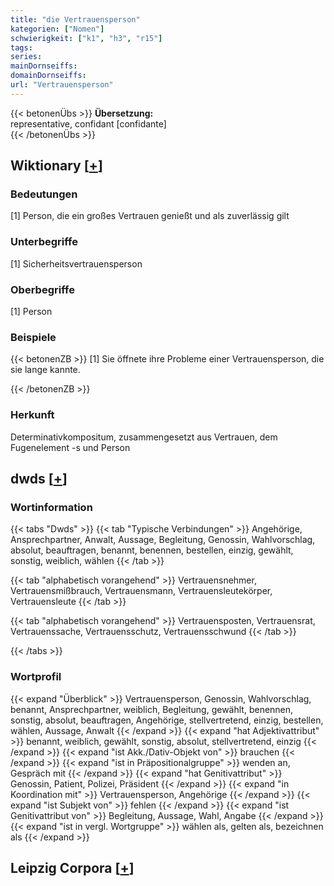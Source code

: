 ```yaml
---
title: "die Vertrauensperson"
kategorien: ["Nomen"]
schwierigkeit: ["k1", "h3", "r15"]
tags:
series:
mainDornseiffs:
domainDornseiffs:
url: "Vertrauensperson"
---
```


{{< betonenÜbs >}}
**Übersetzung:**  
representative, confidant [confidante]  
{{< /betonenÜbs >}}

## Wiktionary [[+](https://de.wiktionary.org/wiki/Vertrauensperson)]

### Bedeutungen
[1] Person, die ein großes Vertrauen genießt und als zuverlässig gilt  

### Unterbegriffe
[1] Sicherheitsvertrauensperson  

### Oberbegriffe
[1] Person  

### Beispiele
{{< betonenZB >}}
[1] Sie öffnete ihre Probleme einer Vertrauensperson, die sie lange kannte.  

{{< /betonenZB >}}
### Herkunft
Determinativkompositum, zusammengesetzt aus Vertrauen, dem Fugenelement -s und Person  



## dwds [[+](https://www.dwds.de/wb/Vertrauensperson)]

### Wortinformation
{{< tabs "Dwds" >}}
{{< tab "Typische Verbindungen" >}}
Angehörige, Ansprechpartner, Anwalt, Aussage, Begleitung, Genossin, Wahlvorschlag, absolut, beauftragen, benannt, benennen, bestellen, einzig, gewählt, sonstig, weiblich, wählen
{{< /tab >}}

{{< tab "alphabetisch vorangehend" >}}
Vertrauensnehmer, Vertrauensmißbrauch, Vertrauensmann, Vertrauensleutekörper, Vertrauensleute
{{< /tab >}}

{{< tab "alphabetisch vorangehend" >}}
Vertrauensposten, Vertrauensrat, Vertrauenssache, Vertrauensschutz, Vertrauensschwund
{{< /tab >}}

{{< /tabs >}}

### Wortprofil
{{< expand "Überblick" >}} Vertrauensperson, Genossin, Wahlvorschlag, benannt, Ansprechpartner, weiblich, Begleitung, gewählt, benennen, sonstig, absolut, beauftragen, Angehörige, stellvertretend, einzig, bestellen, wählen, Aussage, Anwalt {{< /expand >}}
{{< expand "hat Adjektivattribut" >}} benannt, weiblich, gewählt, sonstig, absolut, stellvertretend, einzig {{< /expand >}}
{{< expand "ist Akk./Dativ-Objekt von" >}} brauchen {{< /expand >}}
{{< expand "ist in Präpositionalgruppe" >}} wenden an, Gespräch mit {{< /expand >}}
{{< expand "hat Genitivattribut" >}} Genossin, Patient, Polizei, Präsident {{< /expand >}}
{{< expand "in Koordination mit" >}} Vertrauensperson, Angehörige {{< /expand >}}
{{< expand "ist Subjekt von" >}} fehlen {{< /expand >}}
{{< expand "ist Genitivattribut von" >}} Begleitung, Aussage, Wahl, Angabe {{< /expand >}}
{{< expand "ist in vergl. Wortgruppe" >}} wählen als, gelten als, bezeichnen als {{< /expand >}}

## Leipzig Corpora [[+](https://corpora.uni-leipzig.de/en/res?word=Vertrauensperson&corpusId=deu_newscrawl-public_2018)]

